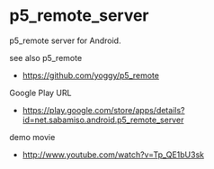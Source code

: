 p5_remote_server
============

p5_remote server for Android.

see also p5_remote
  * https://github.com/yoggy/p5_remote

Google Play URL
  * https://play.google.com/store/apps/details?id=net.sabamiso.android.p5_remote_server

demo movie
  * http://www.youtube.com/watch?v=Tp_QE1bU3sk
